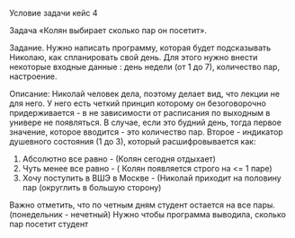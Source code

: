 Условие задачи кейс 4

Задача «Колян выбирает сколько пар он посетит».

Задание. Нужно написать программу, которая будет подсказывать Николаю, как спланировать свой день. Для этого нужно
внести некоторые входные данные : день недели (от 1 до 7), количество пар, настроение.

Описание:
Николай человек дела, поэтому делает вид, что лекции не для него. У него есть четкий принцип которому он безоговорочно
придерживается - в не зависимости от расписания по выходным в универе не появляться.
В случае, если это будний день, тогда первое значение, которое вводится - это количество пар.
Второе - индикатор душевного состояния (1 до 3), который расшифровывается как:
1. Абсолютно все равно - (Колян сегодня отдыхает)
2. Чуть менее все равно - ( Колян появляется строго на <= 1 паре)
3. Хочу поступить в ВШЭ в Москве - (Николай приходит на половину пар (округлить в большую сторону)

Важно отметить, что по четным дням студент остается на все пары. (понедельник - нечетный)
Нужно чтобы программа выводила, сколько пар посетит студент

